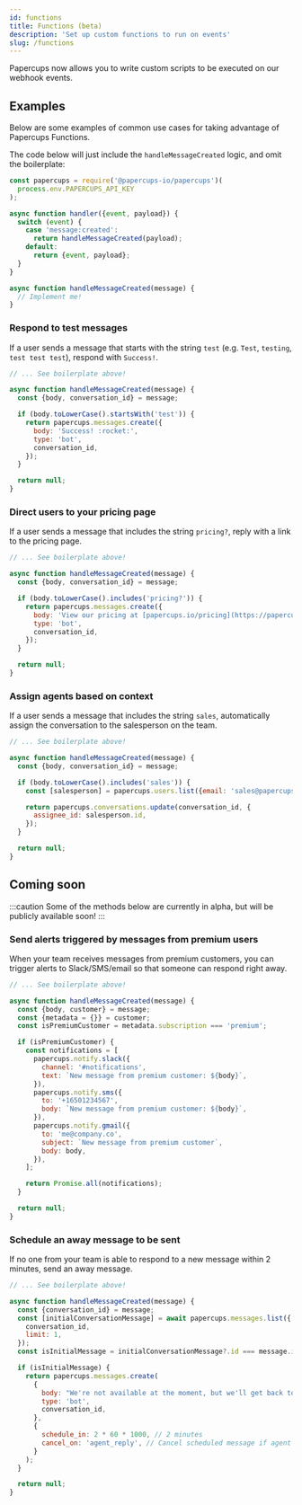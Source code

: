 ```yaml
---
id: functions
title: Functions (beta)
description: 'Set up custom functions to run on events'
slug: /functions
---
```


Papercups now allows you to write custom scripts to be executed on our webhook events.

## Examples

Below are some examples of common use cases for taking advantage of Papercups Functions.

The code below will just include the `handleMessageCreated` logic, and omit the boilerplate:

```javascript
const papercups = require('@papercups-io/papercups')(
  process.env.PAPERCUPS_API_KEY
);

async function handler({event, payload}) {
  switch (event) {
    case 'message:created':
      return handleMessageCreated(payload);
    default:
      return {event, payload};
  }
}

async function handleMessageCreated(message) {
  // Implement me!
}
```

### Respond to test messages

If a user sends a message that starts with the string `test` (e.g. `Test`, `testing`, `test test test`), respond with `Success!`.

```javascript
// ... See boilerplate above!

async function handleMessageCreated(message) {
  const {body, conversation_id} = message;

  if (body.toLowerCase().startsWith('test')) {
    return papercups.messages.create({
      body: 'Success! :rocket:',
      type: 'bot',
      conversation_id,
    });
  }

  return null;
}
```

### Direct users to your pricing page

If a user sends a message that includes the string `pricing?`, reply with a link to the pricing page.

```javascript
// ... See boilerplate above!

async function handleMessageCreated(message) {
  const {body, conversation_id} = message;

  if (body.toLowerCase().includes('pricing?')) {
    return papercups.messages.create({
      body: 'View our pricing at [papercups.io/pricing](https://papercups.io/pricing)',
      type: 'bot',
      conversation_id,
    });
  }

  return null;
}
```

### Assign agents based on context

If a user sends a message that includes the string `sales`, automatically assign the conversation to the salesperson on the team.

```javascript
// ... See boilerplate above!

async function handleMessageCreated(message) {
  const {body, conversation_id} = message;

  if (body.toLowerCase().includes('sales')) {
    const [salesperson] = papercups.users.list({email: 'sales@papercups.io'});

    return papercups.conversations.update(conversation_id, {
      assignee_id: salesperson.id,
    });
  }

  return null;
}
```

## Coming soon

:::caution
Some of the methods below are currently in alpha, but will be publicly available soon!
:::

### Send alerts triggered by messages from premium users

When your team receives messages from premium customers, you can trigger alerts to Slack/SMS/email so that someone can respond right away.

```javascript
// ... See boilerplate above!

async function handleMessageCreated(message) {
  const {body, customer} = message;
  const {metadata = {}} = customer;
  const isPremiumCustomer = metadata.subscription === 'premium';

  if (isPremiumCustomer) {
    const notifications = [
      papercups.notify.slack({
        channel: '#notifications',
        text: `New message from premium customer: ${body}`,
      }),
      papercups.notify.sms({
        to: '+16501234567',
        body: `New message from premium customer: ${body}`,
      }),
      papercups.notify.gmail({
        to: 'me@company.co',
        subject: `New message from premium customer`,
        body: body,
      }),
    ];

    return Promise.all(notifications);
  }

  return null;
}
```

### Schedule an away message to be sent

If no one from your team is able to respond to a new message within 2 minutes, send an away message.

```javascript
// ... See boilerplate above!

async function handleMessageCreated(message) {
  const {conversation_id} = message;
  const [initialConversationMessage] = await papercups.messages.list({
    conversation_id,
    limit: 1,
  });
  const isInitialMessage = initialConversationMessage?.id === message.id;

  if (isInitialMessage) {
    return papercups.messages.create(
      {
        body: "We're not available at the moment, but we'll get back to you as soon as we can!",
        type: 'bot',
        conversation_id,
      },
      {
        schedule_in: 2 * 60 * 1000, // 2 minutes
        cancel_on: 'agent_reply', // Cancel scheduled message if agent replies in the meantime
      }
    );
  }

  return null;
}
```
